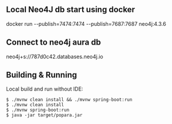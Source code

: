 ## Local Neo4J db start using docker 
docker run --publish=7474:7474 --publish=7687:7687 neo4j:4.3.6

## Connect to neo4j aura db
neo4j+s://787d0c42.databases.neo4j.io

## Building & Running
Local build and run without IDE:

    $ ./mvnw clean install && ./mvnw spring-boot:run
    $ ./mvnw clean install 
    $ ./mvnw spring-boot:run
    $ java -jar target/popara.jar

